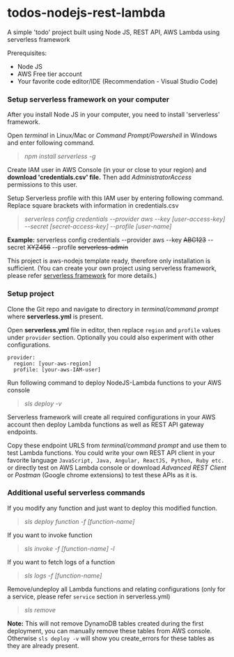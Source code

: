 # todos-nodejs-rest-lambda
A simple 'todo' project built using Node JS, REST API, AWS Lambda using serverless framework

Prerequisites:
- Node JS
- AWS Free tier account
- Your favorite code editor/IDE (Recommendation - Visual Studio Code)

### Setup serverless framework on your computer
After you install Node JS in your computer, you need to install 'serverless' framework. 

Open *terminal* in Linux/Mac or *Command Prompt/Powershell* in Windows and enter following command.

> *npm install serverless -g*

Create IAM user in AWS Console (in your or close to your region) and **download 'credentials.csv' file.**
Then add *AdministratorAccess* permissions to this user.

Setup Serverless profile with this IAM user by entering following command. Replace square brackets with information in credentials.csv
> *serverless config credentials --provider aws --key [user-access-key] --secret [secret-access-key] --profile [user-name]*

**Example:** serverless config credentials --provider aws --key ~~ABC123~~ --secret ~~XYZ456~~ --profile ~~serverless-admin~~

This project is aws-nodejs template ready, therefore only installation is sufficient.
(You can create your own project using serverless framework, please refer [serverless framework](https://serverless.com/) for more details.)

### Setup project

Clone the Git repo and navigate to directory in *terminal/command prompt* where **serverless.yml** is present.

Open **serverless.yml** file in editor, then replace `region` and `profile` values under `provider` section. Optionally you could also experiment with other configurations.
```
provider:
  region: [your-aws-region]
  profile: [your-aws-IAM-user]
```


Run following command to deploy NodeJS-Lambda functions to your AWS console
> *sls deploy -v*

Serverless framework will create all required configurations in your AWS account then deploy Lambda functions as well as REST API gateway endpoints.

Copy these endpoint URLS from *terminal/command prompt* and use them to test Lambda functions. You could write your own REST API client in your favorite language `JavaScript, Java, Angular, ReactJS, Python, Ruby etc.` or directly test on AWS Lambda console or download *Advanced REST Client* or *Postman* (Google chrome extensions) to test these APIs as it is.

### Additional useful serverless commands
If you modify any function and just want to deploy this modified function.
> *sls deploy function -f [function-name]*

If you want to invoke function
> *sls invoke -f [function-name] -l*

If you want to fetch logs of a function
> *sls logs -f [function-name]*

Remove/undeploy all Lambda functions and relating configurations (only for a service, please refer `service` section in serverless.yml)
> *sls remove*

**Note:** This will not remove DynamoDB tables created during the first deployment, you can manually remove these tables from AWS console. Otherwise `sls deploy -v` will show you create_errors for these tables as they are already present.
